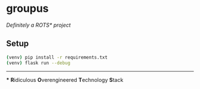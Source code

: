 # groupus

*Definitely a ROTS\* project*

## Setup

```bash
(venv) pip install -r requirements.txt
(venv) flask run --debug
```
---

**\*** **R**idiculous **O**verengineered **T**echnology **S**tack
